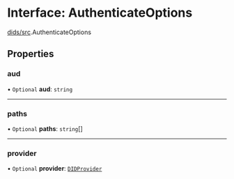 # Interface: AuthenticateOptions

[dids/src](../modules/dids_src.md).AuthenticateOptions

## Properties

### aud

• `Optional` **aud**: `string`

___

### paths

• `Optional` **paths**: `string`[]

___

### provider

• `Optional` **provider**: [`DIDProvider`](../modules/dids_src.md#didprovider)
